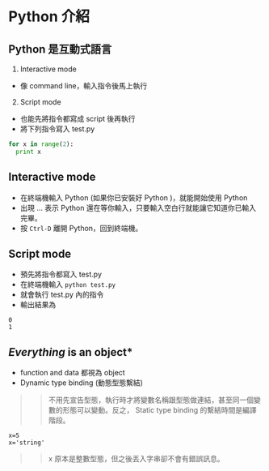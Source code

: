 # Python 介紹
## Python 是互動式語言
1. Interactive mode
* 像 command line，輸入指令後馬上執行

2. Script mode
* 也能先將指令都寫成 script 後再執行
* 將下列指令寫入 test.py
```Python 
for x in range(2):
  print x
```

## Interactive mode
* 在終端機輸入 Python (如果你已安裝好 Python )，就能開始使用 Python 
* 出現 ... 表示 Python 還在等你輸入，只要輸入空白行就能讓它知道你已輸入完畢。
* 按 `Ctrl-D` 離開 Python，回到終端機。

## Script mode
* 預先將指令都寫入 test.py
* 在終端機輸入 `python test.py`
* 就會執行 test.py 內的指令
* 輸出結果為
```
0
1
```

## *Everything* is an object*
* function and data 都視為 object
* Dynamic type binding (動態型態繫結)
>> 不用先宣告型態，執行時才將變數名稱跟型態做連結，甚至同一個變數的形態可以變動。反之， Static type binding 的繫結時間是編譯階段。
```
x=5
x='string'
```
>> x 原本是整數型態，但之後丟入字串卻不會有錯誤訊息。
